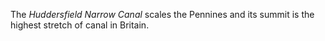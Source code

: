 The _Huddersfield Narrow Canal_ scales the Pennines and its summit is the highest stretch of canal in Britain.

